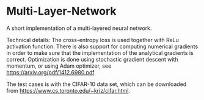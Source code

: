 # Multi-Layer-Network
A short implementation of a multi-layered neural network.

Technical details:
The cross-entropy loss is used together with ReLu activation function. There is also support for computing numerical gradients in order to make sure that the implementation of the analytical gradients is correct. Optimization is done using stochastic gradient descent with momentum, or using Adam optimizer, see https://arxiv.org/pdf/1412.6980.pdf.

The test cases is with the CIFAR-10 data set, which can be 
downloaded from https://www.cs.toronto.edu/~kriz/cifar.html.

